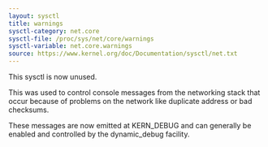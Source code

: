 ```yaml
---
layout: sysctl
title: warnings
sysctl-category: net.core
sysctl-file: /proc/sys/net/core/warnings
sysctl-variable: net.core.warnings
source: https://www.kernel.org/doc/Documentation/sysctl/net.txt
---
```


This sysctl is now unused.

This was used to control console messages from the networking stack that
occur because of problems on the network like duplicate address or bad
checksums.

These messages are now emitted at KERN_DEBUG and can generally be enabled
and controlled by the dynamic_debug facility.

